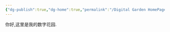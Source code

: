 ```yaml
---
{"dg-publish":true,"dg-home":true,"permalink":"/Digital Garden HomePage/","tags":["gardenEntry"],"dgPassFrontmatter":true}
---
```


你好,这里是我的数字花园.
